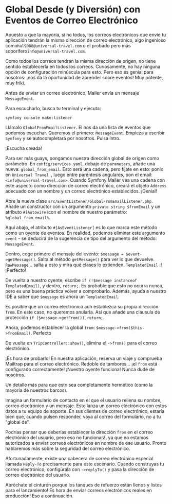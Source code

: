 # Global Desde (y Diversión) con Eventos de Correo Electrónico

Apuesto a que la mayoría, si no todos, los correos electrónicos que envíe tu aplicación tendrán la misma dirección de correo electrónico, algo ingenioso como`hal9000@universal-travel.com` o el probado pero más soporífero`info@universal-travel.com`.

Como todos los correos tendrán la misma dirección de origen, no tiene sentido establecerla en todos los correos. Curiosamente, no hay ninguna opción de configuración minúscula para esto. Pero eso es genial para nosotros: ¡nos da la oportunidad de aprender sobre eventos! Muy potente, muy friki.

Antes de enviar un correo electrónico, Mailer envía un mensaje `MessageEvent`.

Para escucharlo, busca tu terminal y ejecuta:

```terminal
symfony console make:listener
```

Llámalo `GlobalFromEmailListener`. El nos da una lista de eventos que podemos escuchar. Queremos el primero: `MessageEvent`. Empieza a escribir `Symfony` y se autocompletará por nosotros. Pulsa intro.

¡Escucha creada!

Para ser más guays, pongamos nuestra dirección global de origen como parámetro. En `config/services.yaml`, debajo de `parameters`, añade una nueva: `global_from_email`. Esto será una cadena, pero fíjate en esto: ponlo en `Universal Travel `, luego entre paréntesis angulares, pon el email:`<info@universal-travel.com>`. Cuando Symfony Mailer vea una cadena con este aspecto como dirección de correo electrónico, creará el objeto `Address` adecuado con un nombre y un correo electrónico establecidos. ¡Genial!

Abre la nueva clase `src/EventListener/GlobalFromEmailListener.php`. Añade un constructor con un argumento `private string $fromEmail` y un atributo `#[Autowire]`con el nombre de nuestro parámetro: `%global_from_email%`.

Aquí abajo, el atributo `#[AsEventListener]` es lo que marca este método como un oyente de eventos. En realidad, podemos eliminar este argumento `event` - se deducirá de la sugerencia de tipo del argumento del método: `MessageEvent`.

Dentro, coge primero el mensaje del evento: `$message = $event->getMessage()`. Salta al método `getMessage()` para ver lo que devuelve. `RawMessage`... salta a esto y mira qué clases lo extienden. `TemplatedEmail` ¡! ¡Perfecto!

De vuelta a nuestro oyente, escribe `if (!$message instanceof TemplatedEmail)`, y dentro, `return;`. Es probable que esto no ocurra nunca, pero es una buena práctica volver a comprobarlo. Además, ayuda a nuestro IDE a saber que `$message` es ahora un `TemplatedEmail`.

Es posible que un correo electrónico aún establezca su propia dirección `from`. En este caso, no queremos anularla. Así que añade una cláusula de protección `if ($message->getFrom())`, `return;`.

Ahora, podemos establecer la global `from`: `$message->from($this->fromEmail)`. Perfecto

De vuelta en `TripController::show()`, elimina el `->from()` para el correo electrónico.

¡Es hora de probarlo! En nuestra aplicación, reserva un viaje y comprueba Mailtrap para el correo electrónico. Redoble de tambores... ¡el `from` está configurado correctamente! ¡Nuestro oyente funciona! Nunca dudé de nosotros.

Un detalle más para que esto sea completamente hermético (como la mayoría de nuestros barcos).

Imagina un formulario de contacto en el que el usuario rellena su nombre, correo electrónico y un mensaje. Esto lanza un correo electrónico con estos datos a tu equipo de soporte. En sus clientes de correo electrónico, estaría bien que, cuando pulsen responder, vaya al correo del formulario, no a tu "global de".

Podrías pensar que deberías establecer la dirección `from` en el correo electrónico del usuario, pero eso no funcionará, ya que no estamos autorizados a enviar correos electrónicos en nombre de ese usuario. Pronto hablaremos más sobre la seguridad del correo electrónico.

Afortunadamente, existe una cabecera de correo electrónico especial llamada `Reply-To` precisamente para este escenario. Cuando construyas tu correo electrónico, configúrala con `->replyTo()` y pasa la dirección de correo electrónico del usuario.

Abróchate el cinturón porque los tanques de refuerzo están llenos y listos para el lanzamiento! Es hora de enviar correos electrónicos reales en producción! Eso a continuación.

